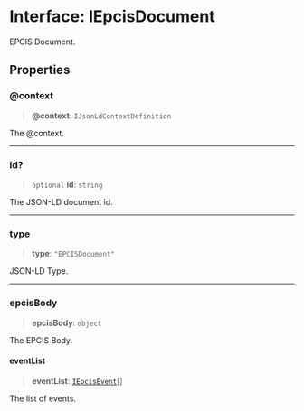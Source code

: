 # Interface: IEpcisDocument

EPCIS Document.

## Properties

### @context

> **@context**: `IJsonLdContextDefinition`

The @context.

***

### id?

> `optional` **id**: `string`

The JSON-LD document id.

***

### type

> **type**: `"EPCISDocument"`

JSON-LD Type.

***

### epcisBody

> **epcisBody**: `object`

The EPCIS Body.

#### eventList

> **eventList**: [`IEpcisEvent`](IEpcisEvent.md)[]

The list of events.
